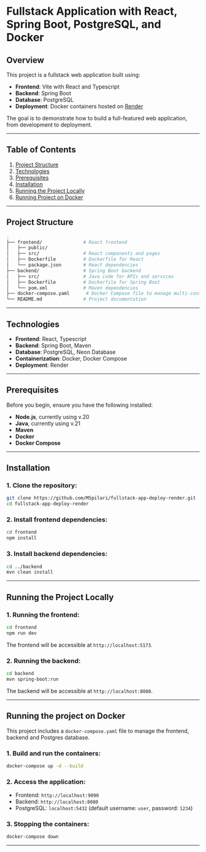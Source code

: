 # Fullstack Application with React, Spring Boot, PostgreSQL, and Docker

## Overview

This project is a fullstack web application built using:

- **Frontend**: Vite with React and Typescript
- **Backend**: Spring Boot
- **Database**: PostgreSQL
- **Deployment**: Docker containers hosted on [Render](https://render.com/)

The goal is to demonstrate how to build a full-featured web application, from development to deployment.

---

## Table of Contents

1. [Project Structure](#project-structure)
2. [Technologies](#technologies)
3. [Prerequisites](#prerequisites)
4. [Installation](#installation)
5. [Running the Project Locally](#running-the-project-locally)
6. [Running Project on Docker](#running-the-project-on-docker)

---

## Project Structure

```bash
.
├── frontend/               # React frontend
│   ├── public/
│   ├── src/                # React components and pages
│   ├── Dockerfile          # Dockerfile for React
│   └── package.json        # React dependencies
├── backend/                # Spring Boot backend
│   ├── src/                # Java code for APIs and services
│   ├── Dockerfile          # Dockerfile for Spring Boot
│   └── pom.xml             # Maven dependencies
├── docker-compose.yaml      # Docker Compose file to manage multi-container application
└── README.md               # Project documentation
```

---

## Technologies

- **Frontend**: React, Typescript
- **Backend**: Spring Boot, Maven
- **Database**: PostgreSQL, Neon Database
- **Containerization**: Docker, Docker Compose
- **Deployment**: Render

---

## Prerequisites

Before you begin, ensure you have the following installed:

- **Node.js**, currently using v.20
- **Java**, currently using v.21
- **Maven**
- **Docker**
- **Docker Compose**

---

## Installation

### 1. Clone the repository:

```bash
git clone https://github.com/MSpilari/fullstack-app-deploy-render.git
cd fullstack-app-deploy-render
```

### 2. Install frontend dependencies:

```bash
cd frontend
npm install
```

### 3. Install backend dependencies:

```bash
cd ../backend
mvn clean install
```

---

## Running the Project Locally

### 1. Running the frontend:

```bash
cd frontend
npm run dev
```

The frontend will be accessible at `http://localhost:5173`.

### 2. Running the backend:

```bash
cd backend
mvn spring-boot:run
```

The backend will be accessible at `http://localhost:8080`.

---

## Running the project on Docker

This project includes a `docker-compose.yaml` file to manage the frontend, backend and Postgres database.

### 1. Build and run the containers:

```bash
docker-compose up -d --build
```

### 2. Access the application:

- Frontend: `http://localhost:9090`
- Backend: `http://localhost:8080`
- PostgreSQL: `localhost:5432` (default username: `user`, password: `1234`)

### 3. Stopping the containers:

```bash
docker-compose down
```

---
